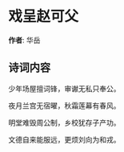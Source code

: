 # 戏呈赵可父

**作者**: 华岳

## 诗词内容

少年场屋擅词锋，审谳无私只奉公。

夜月兰宫无宿曜，秋霜莲幕有春风。

明堂难毁周公制，乡校犹存子产功。

文德自来能服远，更烦刘向为和戎。

